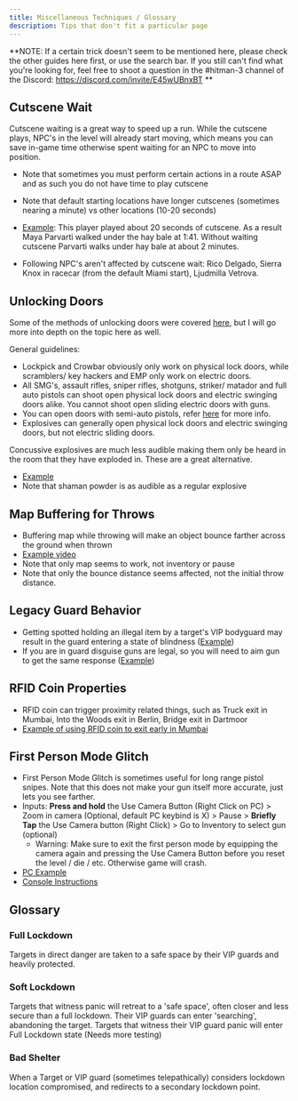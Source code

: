 ```yaml
---
title: Miscellaneous Techniques / Glossary
description: Tips that don't fit a particular page
---
```


**NOTE: If a certain trick doesn't seem to be mentioned here, please check the other guides here first, or use the search bar.
If you still can't find what you're looking for, feel free to shoot a question in the #hitman-3 channel of the Discord: https://discord.com/invite/E45wUBnxBT
**

## Cutscene Wait

Cutscene waiting is a great way to speed up a run. While the cutscene plays, NPC's in the level will already start moving, which means you can save in-game time otherwise spent waiting for an NPC to move into position.

- Note that sometimes you must perform certain actions in a route ASAP and as such you do not have time to play cutscene

- Note that default starting locations have longer cutscenes (sometimes nearing a minute) vs other locations (10-20 seconds)

- [Example](https://youtu.be/F5SXFdx04pI?t=18): This player played about 20 seconds of cutscene. As a result Maya Parvarti walked under the hay bale at 1:41. Without waiting cutscene Parvarti walks under hay bale at about 2 minutes.

- Following NPC's aren't affected by cutscene wait: Rico Delgado, Sierra Knox in racecar (from the default Miami start), Ljudmilla Vetrova.

## Unlocking Doors

Some of the methods of unlocking doors were covered [here](guns), but I will go more into depth on the topic here as well.

General guidelines:

- Lockpick and Crowbar obviously only work on physical lock doors, while scramblers/ key hackers and EMP only work on electric doors.
- All SMG's, assault rifles, sniper rifles, shotguns, striker/ matador and full auto pistols can shoot open physical lock doors and electric swinging doors alike. You cannot shoot open sliding electric doors with guns.
- You can open doors with semi-auto pistols, refer [here](guns#mudshot) for more info.
- Explosives can generally open physical lock doors and electric swinging doors, but not electric sliding doors.

Concussive explosives are much less audible making them only be heard in the room that they have exploded in. These are a great alternative.

- [Example](https://youtu.be/rLJJKdxbMas?t=46)
- Note that shaman powder is as audible as a regular explosive

## Map Buffering for Throws

- Buffering map while throwing will make an object bounce farther across the ground when thrown
- [Example video](https://youtu.be/j3RKns5wbbc)
- Note that only map seems to work, not inventory or pause
- Note that only the bounce distance seems affected, not the initial throw distance.

## Legacy Guard Behavior

- Getting spotted holding an illegal item by a target's VIP bodyguard may result in the guard entering a state of blindness ([Example](https://youtu.be/Sxo4AeX8W5Y?t=38))
- If you are in guard disguise guns are legal, so you will need to aim gun to get the same response ([Example](https://youtu.be/l5xo6fOUSq0?t=15))

## RFID Coin Properties

- RFID coin can trigger proximity related things, such as Truck exit in Mumbai, Into the Woods exit in Berlin, Bridge exit in Dartmoor
- [Example of using RFID coin to exit early in Mumbai](https://youtu.be/sK0xEhyFI_I?t=12)

## First Person Mode Glitch

- First Person Mode Glitch is sometimes useful for long range pistol snipes. Note that this does not make your gun itself more accurate, just lets you see farther.
- Inputs: **Press and hold** the Use Camera Button (Right Click on PC) > Zoom in camera (Optional, default PC keybind is X) > Pause > **Briefly Tap** the Use Camera button (Right Click) > Go to Inventory to select gun (optional)
  - Warning: Make sure to exit the first person mode by equipping the camera again and pressing the Use Camera Button before you reset the level / die / etc. Otherwise game will crash.
- [PC Example](https://youtu.be/6HX9-UqjhUE?t=29)
- [Console Instructions](https://youtu.be/_kZPfiJeVIw?t=93)

## Glossary

### Full Lockdown

Targets in direct danger are taken to a safe space by their VIP guards and heavily protected.

### Soft Lockdown

Targets that witness panic will retreat to a 'safe space', often closer and less secure than a full lockdown. Their VIP guards can enter 'searching', abandoning the target. Targets that witness their VIP guard panic will enter Full Lockdown state (Needs more testing)

### Bad Shelter

When a Target or VIP guard (sometimes telepathically) considers lockdown location compromised, and redirects to a secondary lockdown point.
